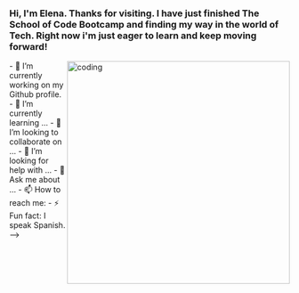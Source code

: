 ### Hi, I'm Elena. Thanks for visiting. I have just finished The School of Code Bootcamp and finding my way in the world of Tech. Right now i'm just eager to learn and keep moving forward!

<img align="right" alt="coding" width="400" src=https://c.tenor.com/AlUkiGkR2j8AAAAM/new-game-ahagon-umiko-programming.gif>
- 🔭 I’m currently working on my Github profile.
- 🌱 I’m currently learning ...
- 👯 I’m looking to collaborate on ...
- 🤔 I’m looking for help with ...
- 💬 Ask me about ...
- 📫 How to reach me: 
- ⚡ Fun fact: I speak Spanish. 
-->
